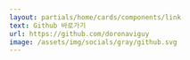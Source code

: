 ```yaml
---
layout: partials/home/cards/components/link
text: Github 바로가기
url: https://github.com/doronaviguy
image: /assets/img/socials/gray/github.svg
---
```


